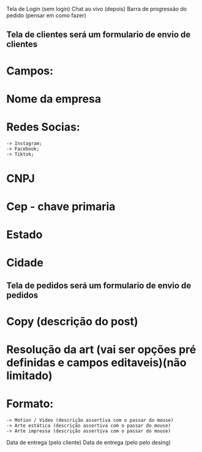 Tela de Login (sem login)
Chat ao vivo (depois)
Barra de progressão do pedido (pensar em como fazer)
## Tela de clientes será um formulario de envio de clientes
# Campos:
# Nome da empresa
# Redes Socias:
    -> Instagram;
    -> Facebook;
    -> Tiktok;
# CNPJ
# Cep - chave primaria
# Estado
# Cidade
## Tela de pedidos será um formulario de envio de pedidos
# Copy (descrição do post)
# Resolução da art (vai ser opções pré definidas e campos editaveis)(não limitado)
# Formato:
    -> Motion / Video (descrição assertiva com o passar do mouse)
    -> Arte estática (descrição assertiva com o passar do mouse)
    -> Arte impressa (descrição assertiva com o passar do mouse)
 Data de entrega (pelo cliente)
 Data de entrega (pelo pelo desing)